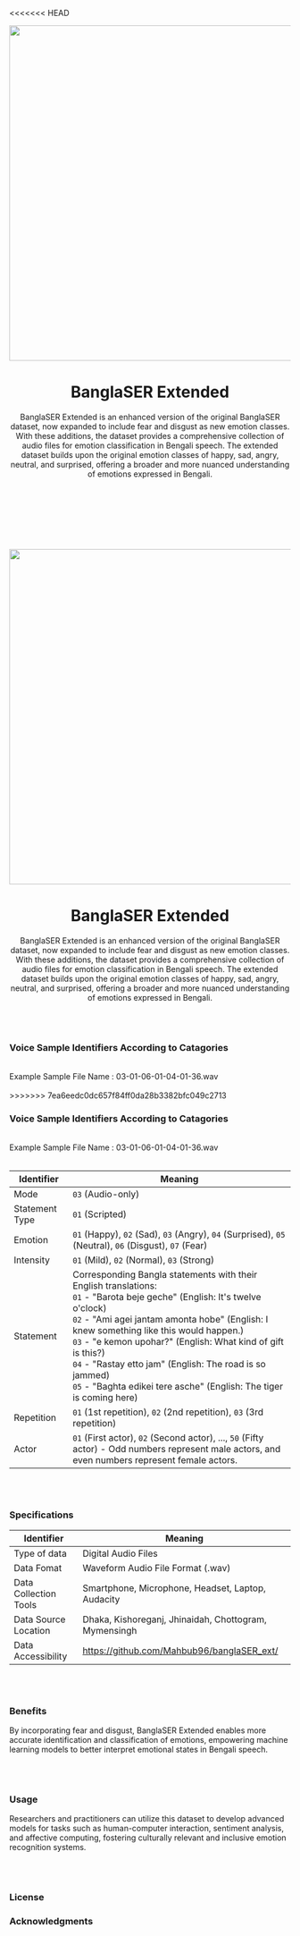 <<<<<<< HEAD
<div align="center">
  
<img src="https://instagram.fdac80-1.fna.fbcdn.net/v/t51.2885-15/349451980_561910815868802_800017064493703245_n.jpg?stp=dst-jpg_e15&_nc_ht=instagram.fdac80-1.fna.fbcdn.net&_nc_cat=102&_nc_ohc=W0yIT7jEa6MAX8AXVUa&edm=ALQROFkBAAAA&ccb=7-5&ig_cache_key=MzExMjg2MTkyOTkyOTcwMjI1OA%3D%3D.2-ccb7-5&oh=00_AfDTUVG7FTBKQ-NayjbKXNt80Iz7MCFXuZRY0wZZHuUS0w&oe=6478F29D&_nc_sid=b3163e" alt="MarineGEO circle logo" style="height: 600; width:1200;"/>

# BanglaSER Extended
BanglaSER Extended is an enhanced version of the original BanglaSER dataset, now expanded to include fear and disgust as new emotion classes. With these additions, the dataset provides a comprehensive collection of audio files for emotion classification in Bengali speech.
The extended dataset builds upon the original emotion classes of happy, sad, angry, neutral, and surprised, offering a broader and more nuanced understanding of emotions expressed in Bengali.
</div>

<br> <br>
=======

<div align="center">
  
<img src="https://instagram.fdac80-1.fna.fbcdn.net/v/t51.2885-15/349451980_561910815868802_800017064493703245_n.jpg?stp=dst-jpg_e15&_nc_ht=instagram.fdac80-1.fna.fbcdn.net&_nc_cat=102&_nc_ohc=W0yIT7jEa6MAX8AXVUa&edm=ALQROFkBAAAA&ccb=7-5&ig_cache_key=MzExMjg2MTkyOTkyOTcwMjI1OA%3D%3D.2-ccb7-5&oh=00_AfDTUVG7FTBKQ-NayjbKXNt80Iz7MCFXuZRY0wZZHuUS0w&oe=6478F29D&_nc_sid=b3163e" alt="MarineGEO circle logo" style="height: 600; width:1200;"/>

# BanglaSER Extended
BanglaSER Extended is an enhanced version of the original BanglaSER dataset, now expanded to include fear and disgust as new emotion classes. With these additions, the dataset provides a comprehensive collection of audio files for emotion classification in Bengali speech.
The extended dataset builds upon the original emotion classes of happy, sad, angry, neutral, and surprised, offering a broader and more nuanced understanding of emotions expressed in Bengali.
</div>

<br> <br>

### Voice Sample Identifiers According to Catagories

<br>
Example Sample File Name : 03-01-06-01-04-01-36.wav
<br><br>
>>>>>>> 7ea6eedc0dc657f84ff0da28b3382bfc049c2713

### Voice Sample Identifiers According to Catagories

<br>
Example Sample File Name : 03-01-06-01-04-01-36.wav
<br><br>

| Identifier         | Meaning          |
|-----------------|------------------|
| Mode            | `03` (Audio-only)|
| Statement Type  | `01` (Scripted)  |
| Emotion         | `01` (Happy), `02` (Sad), `03` (Angry), `04` (Surprised), `05` (Neutral), `06` (Disgust), `07` (Fear) |
| Intensity       | `01` (Mild), `02` (Normal), `03` (Strong) |
| Statement       | Corresponding Bangla statements with their English translations: <br> `01` - "Barota beje geche" (English: It's twelve o'clock) <br> `02` - "Ami agei jantam amonta hobe" (English: I knew something like this would happen.) <br> `03` - "e kemon upohar?" (English: What kind of gift is this?) <br> `04` - "Rastay etto jam" (English: The road is so jammed) <br> `05` - "Baghta edikei tere asche" (English: The tiger is coming here) |
| Repetition      | `01` (1st repetition), `02` (2nd repetition), `03` (3rd repetition) |
| Actor           | `01` (First actor), `02` (Second actor), ..., `50` (Fifty actor) - Odd numbers represent male actors, and even numbers represent female actors. |

<br> <br>

### Specifications
| Identifier            | Meaning          |
|-----------------------|------------------|
| Type of data          | Digital Audio Files|
| Data Fomat            | Waveform Audio File Format (.wav)|
| Data Collection Tools | Smartphone, Microphone, Headset, Laptop, Audacity|
| Data Source Location  | Dhaka, Kishoreganj, Jhinaidah, Chottogram, Mymensingh |
| Data Accessibility    | https://github.com/Mahbub96/banglaSER_ext/ |

<br> <br>

### Benefits
By incorporating fear and disgust, BanglaSER Extended enables more accurate identification and classification of emotions, empowering machine learning models to better interpret emotional states in Bengali speech.

<br> <br>

### Usage
Researchers and practitioners can utilize this dataset to develop advanced models for tasks such as human-computer interaction, sentiment analysis, and affective computing, fostering culturally relevant and inclusive emotion recognition systems.

<br> <br>

### License

<!--Specify the license under which your dataset is distributed. For example, you can use the [MIT License](https://opensource.org/licenses/MIT).-->



### Acknowledgments

<!--You can mention any acknowledgments, credits, or references to other works that were used in creating the dataset.-->
